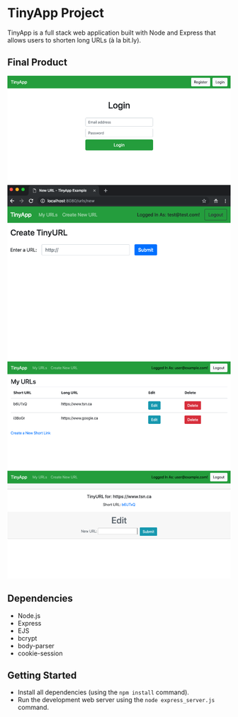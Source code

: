 # TinyApp Project

TinyApp is a full stack web application built with Node and Express that allows users to shorten long URLs (à la bit.ly).

## Final Product

!["Screenshot of Login page"](https://github.com/zahraard/tinyapp/blob/master/docs/urls-login.png?raw=true)
!["screenshot of Creating New Short URL "](https://github.com/zahraard/tinyapp/blob/master/docs/urls-new.png?raw=true)
!["Screenshot of URLs List"](https://github.com/zahraard/tinyapp/blob/master/docs/urls-list.png?raw=true)
!["screenshot of Edit URL "](https://github.com/zahraard/tinyapp/blob/master/docs/urls-edit.png?raw=true)
## Dependencies

- Node.js
- Express
- EJS
- bcrypt
- body-parser
- cookie-session

## Getting Started

- Install all dependencies (using the `npm install` command).
- Run the development web server using the `node express_server.js` command.